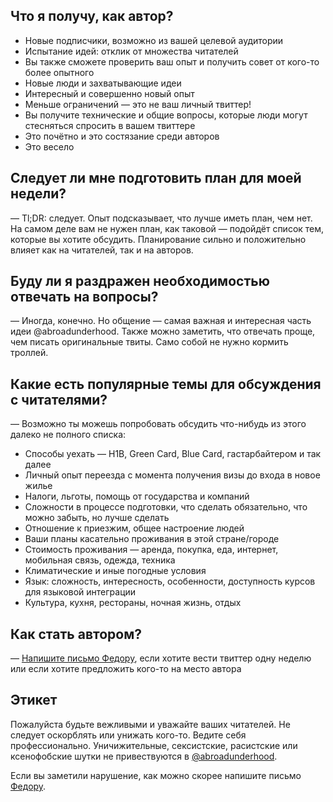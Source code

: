## Что я получу, как автор?

* Новые подписчики, возможно из вашей целевой аудитории
* Испытание идей: отклик от множества читателей
* Вы также сможете проверить ваш опыт и получить совет от кого-то более опытного
* Новые люди и захватывающие идеи
* Интересный и совершенно новый опыт
* Меньше ограничений — это не ваш личный твиттер!
* Вы получите технические и общие вопросы, которые люди могут стесняться
  спросить в вашем твиттере
* Это почётно и это состязание среди авторов
* Это весело

## Следует ли мне подготовить план для моей недели?

— Tl;DR: следует. Опыт подсказывает, что лучше иметь план, чем нет.
На самом деле вам не нужен план, как таковой — подойдёт список тем,
которые вы хотите обсудить. Планирование сильно и положительно влияет
как на читателей, так и на авторов.

## Буду ли я раздражен необходимостью отвечать на вопросы?

— Иногда, конечно. Но общение — самая важная и интересная часть идеи @abroadunderhood.
Также можно заметить, что отвечать проще, чем писать оригинальные твиты.
Само собой не нужно кормить троллей.

## Какие есть популярные темы для обсуждения с читателями?

— Возможно ты можешь попробовать обсудить что-нибудь из этого далеко не полного списка:

* Способы уехать — H1B, Green Card, Blue Card, гастарбайтером и так далее
* Личный опыт переезда с момента получения визы до входа в новое жилье
* Налоги, льготы, помощь от государства и компаний
* Сложности в процессе подготовки, что сделать обязательно, что можно забыть, но лучше сделать
* Отношение к приезжим, общее настроение людей
* Ваши планы касательно проживания в этой стране/городе
* Стоимость проживания — аренда, покупка, еда, интернет, мобильная связь, одежда, техника
* Климатические и иные погодные условия
* Язык: сложность, интересность, особенности, доступность курсов для языковой интеграции
* Культура, кухня, рестораны, ночная жизнь, отдых

## Как стать автором?

— [Напишите письмо Федору][proposal], если хотите вести твиттер одну неделю или
если хотите предложить кого-то на место автора

## Этикет

Пожалуйста будьте вежливыми и уважайте ваших читателей. Не следует оскорблять
или унижать кого-то. Ведите себя профессионально. Уничижительные, сексистские,
расистские или ксенофобские шутки не привествуются в [@abroadunderhood][jsh].

Если вы заметили нарушение, как можно скорее напишите письмо [Федору][coc-violations].

[jsh]: https://twitter.com/abroadunderhood
[proposal]: mailto:unno@abroadunderhood.ru?subject=Author’s%20proposal%20for%20@abroadunderhood
[coc-violations]: mailto:unno@abroadunderhood.ru?subject=CoC%20violations%20in%20@abroadunderhood
